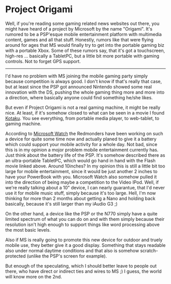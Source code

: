 # Project Origami

Well, if you're reading some gaming related news websites out there, you might have heard of a project by Microsoft by the name "Origami". It's rumored to be a PSP'esque mobile entertainment platform with multimedia content, games and all that stuff. Honestly, rumors like that were flying around for ages that MS would finally try to get into the portable gaming biz with a portable Xbox. Some of these rumors say, that it's got a touchscreen, high-res ... basically a TabletPC, but a little bit more portable with gaming controls. Not to forget GPS support.



-------------------------------



I'd have no problem with MS joining the mobile gaming party simply because competition is always good. I don't know if that's really that case, but at least since the PSP got announced Nintendo showed some real innovation with the DS, pushing the whole gaming thing more and more into a direction, where basically anyone could find something he/she likes.

But even if Project Origami is not a real gaming machine, it might be really nice. At least, if it's somehow closed to what can be seen in a movie I found [Kotaku](http://www.kotaku.com/gaming/psp/video-of-microsofts-pspkiller-157124.php). You see everything, from portable media player, to web-tablet, to gaming machine.

According to [Microsoft Watch](http://www.microsoft-watch.com/article2/0,2180,1931209,00.asp) the Redmonders have been working on such a device for quite some time now and actually planed to give it a battery which could support your mobile activity for a whole day. Not bad, since this is in my opinion a mojor problem mobile entertainment currently has. Just think about the battery life of the PSP. It's somehow described there as an ultra-portable TabletPC, which would go hand in hand with the Flash movie linked above. Around 10inches? In my opinion this is still a little bit too large for mobile entertainment, since it would be just another 2 inches to have your PowerBook with you. Microsoft Watch also somehow pulled it into the direction of being maybe a competition to the Video IPod. Well, if we're really talking about a 10" device, I can nearly guarantue, that I'd never use it for mobile music stuff, simply because it's too large. Hell, I'm now thinking for more than 2 months about getting a Nano and holding back basically, because it's still larger than my iAudio G3 ;)

On the other hand, a device like the PSP or the N770 simply have a quite limited spectrum of what you can do on and with them simply because their resolution isn't high enough to support things like word processing above the most basic levels.

Also if MS is really going to promote this new device for outdoor and truely mobile use, they better give it a good display. Something that stays readable also under normal daytime conditions and that also is somehow scratch-protected (unlike the PSP's screen for example).

But enough of the speculating, which I should better leave to people out there, who have direct or indirect ties and wires to MS ;) I guess, the world will know more on the 2nd.
